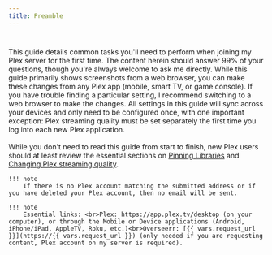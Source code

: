 ```yaml
---
title: Preamble
---
```

#

This guide details common tasks you'll need to perform when joining my Plex server for the first time. The content herein should answer 99% of your questions, though you're always welcome to ask me directly. While this guide primarily shows screenshots from a web browser, you can make these changes from any Plex app (mobile, smart TV, or game console). If you have trouble finding a particular setting, I recommend switching to a web browser to make the changes. All settings in this guide will sync across your devices and only need to be configured once, with one important exception: Plex streaming quality must be set separately the first time you log into each new Plex application.
<br><br>
While you don't need to read this guide from start to finish, new Plex users should at least review the essential sections on [Pinning Libraries](pinning-libraries.md) and [Changing Plex streaming quality](changing-stream-quality/index.md).

    !!! note
        If there is no Plex account matching the submitted address or if you have deleted your Plex account, then no email will be sent.

    !!! note 
        Essential links: <br>Plex: https://app.plex.tv/desktop (on your computer), or through the Mobile or Device applications (Android, iPhone/iPad, AppleTV, Roku, etc.)<br>Overseerr: [{{ vars.request_url }}](https://{{ vars.request_url }}) (only needed if you are requesting content, Plex account on my server is required).
